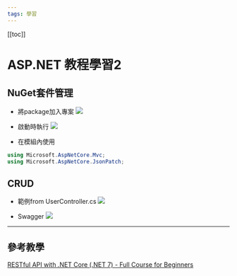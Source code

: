 ```yaml
---
tags: 學習
---
```


[[toc]]

# ASP.NET 教程學習2

## NuGet套件管理
- 將package加入專案
![](https://i.imgur.com/tFeE9oc.png)

- 啟動時執行
![](https://i.imgur.com/YMOHsVH.png)

- 在模組內使用
```c#
using Microsoft.AspNetCore.Mvc;
using Microsoft.AspNetCore.JsonPatch;
```

## CRUD
- 範例from UserController.cs
![](https://i.imgur.com/OtYp8GX.png)

- Swagger
![](https://i.imgur.com/hpQikSp.png)


---
## 參考教學
[RESTful API with .NET Core (.NET 7) - Full Course for Beginners](https://www.youtube.com/watch?v=_uZYOgzYheU&t=2917s&ab_channel=DotNetMastery)
